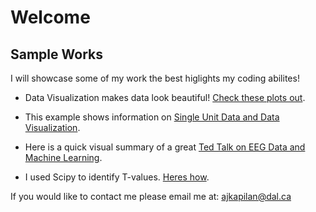 # Welcome
## Sample Works

I will showcase some of my work the best higlights my coding abilites!

- Data Visualization makes data look beautiful! [Check these plots out](Data_Visualization.md).  

- This example shows information on [Single Unit Data and Data Visualization](Single_Unit_PSTH_Plots.md).

- Here is a quick visual summary of a great [Ted Talk on EEG Data and Machine Learning](EEG_Mach_TT.md).

- I used Scipy to identify T-values. [Heres how](One_Tailed_Ttest_EDA.md). 

If you would like to contact me please email me at:
[ajkapilan@dal.ca](mailto:ajkapilan@dal.ca)
